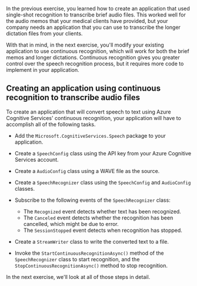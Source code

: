 In the previous exercise, you learned how to create an application that used single-shot recognition to transcribe brief audio files. This worked well for the audio memos that your medical clients have provided, but your company needs an application that you can use to transcribe the longer dictation files from your clients.

With that in mind, in the next exercise, you'll modify your existing application to use continuous recognition, which will work for both the brief memos and longer dictations. Continuous recognition gives you greater control over the speech recognition process, but it requires more code to implement in your application.

## Creating an application using continuous recognition to transcribe audio files

To create an application that will convert speech to text using Azure Cognitive Services' continuous recognition, your application will have to accomplish all of the following tasks.

- Add the `Microsoft.CognitiveServices.Speech` package to your application.

- Create a `SpeechConfig` class using the API key from your Azure Cognitive Services account.

- Create a `AudioConfig` class using a WAVE file as the source.

- Create a `SpeechRecognizer` class using the `SpeechConfig` and `AudioConfig` classes.

- Subscribe to the following events of the `SpeechRecognizer` class:

    - The `Recognized` event detects whether text has been recognized.
    - The `Canceled` event detects whether the recognition has been cancelled, which might be due to error.
    - The `SessionStopped` event detects when recognition has stopped.

- Create a `StreamWriter` class to write the converted text to a file.

- Invoke the `StartContinuousRecognitionAsync()` method of the `SpeechRecognizer` class to start recognition, and the `StopContinuousRecognitionAsync()` method to stop recognition.

In the next exercise, we'll look at all of those steps in detail.
